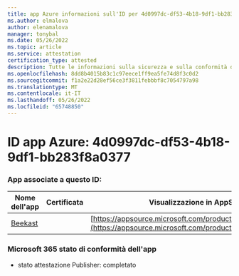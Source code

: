 ```yaml
---
title: app Azure informazioni sull'ID per 4d0997dc-df53-4b18-9df1-bb283f8a0377
ms.author: elmalova
author: elenamalova
manager: tonybal
ms.date: 05/26/2022
ms.topic: article
ms.service: attestation
certification_type: attested
description: Tutte le informazioni sulla sicurezza e sulla conformità disponibili per 4d0997dc-df53-4b18-9df1-bb283f8a0377.
ms.openlocfilehash: 8dd8b4015b83c1c97eece1ff9ea5fe74d8f3c0d2
ms.sourcegitcommit: f1a2e22d28ef56ce3f3811febbbf8c7054797a98
ms.translationtype: MT
ms.contentlocale: it-IT
ms.lasthandoff: 05/26/2022
ms.locfileid: "65748850"
---
```

# <a name="azure-app-id-4d0997dc-df53-4b18-9df1-bb283f8a0377"></a>ID app Azure: 4d0997dc-df53-4b18-9df1-bb283f8a0377


### <a name="apps-associated-with-this-id"></a>App associate a questo ID:
| **Nome dell'app** | **Certificata** | **Visualizzazione in AppSource** |
|--------------|---------------|-----------------------|
| [Beekast](../forward/WA200001447.md) |  | [https://appsource.microsoft.com/product/office/WA200001447](https://appsource.microsoft.com/product/office/WA200001447) |

### <a name="microsoft-365-app-compliance-status"></a>Microsoft 365 stato di conformità dell'app
- stato attestazione Publisher: completato
